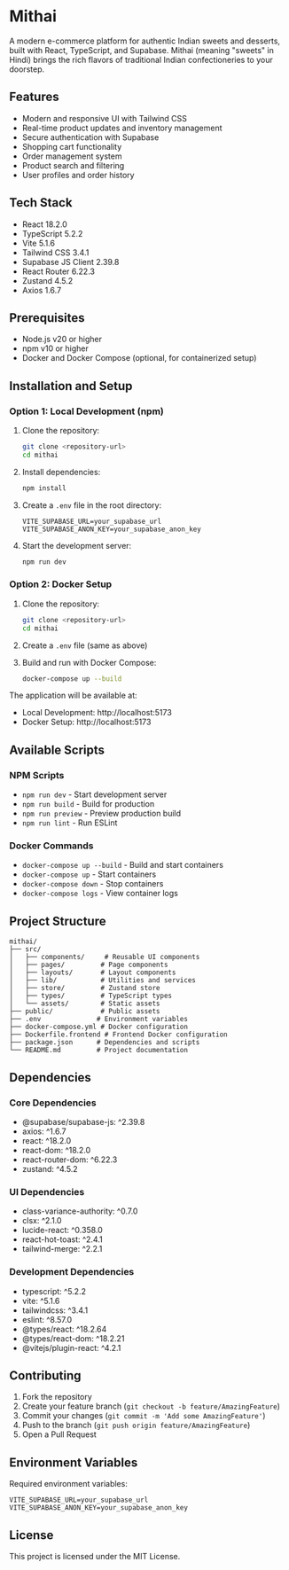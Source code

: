 # Mithai

A modern e-commerce platform for authentic Indian sweets and desserts, built with React, TypeScript, and Supabase. Mithai (meaning "sweets" in Hindi) brings the rich flavors of traditional Indian confectioneries to your doorstep.

## Features

- Modern and responsive UI with Tailwind CSS
- Real-time product updates and inventory management
- Secure authentication with Supabase
- Shopping cart functionality
- Order management system
- Product search and filtering
- User profiles and order history

## Tech Stack

- React 18.2.0
- TypeScript 5.2.2
- Vite 5.1.6
- Tailwind CSS 3.4.1
- Supabase JS Client 2.39.8
- React Router 6.22.3
- Zustand 4.5.2
- Axios 1.6.7

## Prerequisites

- Node.js v20 or higher
- npm v10 or higher
- Docker and Docker Compose (optional, for containerized setup)

## Installation and Setup

### Option 1: Local Development (npm)

1. Clone the repository:
   ```bash
   git clone <repository-url>
   cd mithai
   ```

2. Install dependencies:
   ```bash
   npm install
   ```

3. Create a `.env` file in the root directory:
   ```env
   VITE_SUPABASE_URL=your_supabase_url
   VITE_SUPABASE_ANON_KEY=your_supabase_anon_key
   ```

4. Start the development server:
   ```bash
   npm run dev
   ```

### Option 2: Docker Setup

1. Clone the repository:
   ```bash
   git clone <repository-url>
   cd mithai
   ```

2. Create a `.env` file (same as above)

3. Build and run with Docker Compose:
   ```bash
   docker-compose up --build
   ```

The application will be available at:
- Local Development: http://localhost:5173
- Docker Setup: http://localhost:5173

## Available Scripts

### NPM Scripts
- `npm run dev` - Start development server
- `npm run build` - Build for production
- `npm run preview` - Preview production build
- `npm run lint` - Run ESLint

### Docker Commands
- `docker-compose up --build` - Build and start containers
- `docker-compose up` - Start containers
- `docker-compose down` - Stop containers
- `docker-compose logs` - View container logs

## Project Structure

```
mithai/
├── src/
│   ├── components/     # Reusable UI components
│   ├── pages/         # Page components
│   ├── layouts/       # Layout components
│   ├── lib/           # Utilities and services
│   ├── store/         # Zustand store
│   ├── types/         # TypeScript types
│   └── assets/        # Static assets
├── public/            # Public assets
├── .env              # Environment variables
├── docker-compose.yml # Docker configuration
├── Dockerfile.frontend # Frontend Docker configuration
├── package.json      # Dependencies and scripts
└── README.md         # Project documentation
```

## Dependencies

### Core Dependencies
- @supabase/supabase-js: ^2.39.8
- axios: ^1.6.7
- react: ^18.2.0
- react-dom: ^18.2.0
- react-router-dom: ^6.22.3
- zustand: ^4.5.2

### UI Dependencies
- class-variance-authority: ^0.7.0
- clsx: ^2.1.0
- lucide-react: ^0.358.0
- react-hot-toast: ^2.4.1
- tailwind-merge: ^2.2.1

### Development Dependencies
- typescript: ^5.2.2
- vite: ^5.1.6
- tailwindcss: ^3.4.1
- eslint: ^8.57.0
- @types/react: ^18.2.64
- @types/react-dom: ^18.2.21
- @vitejs/plugin-react: ^4.2.1

## Contributing

1. Fork the repository
2. Create your feature branch (`git checkout -b feature/AmazingFeature`)
3. Commit your changes (`git commit -m 'Add some AmazingFeature'`)
4. Push to the branch (`git push origin feature/AmazingFeature`)
5. Open a Pull Request

## Environment Variables

Required environment variables:
```env
VITE_SUPABASE_URL=your_supabase_url
VITE_SUPABASE_ANON_KEY=your_supabase_anon_key
```

## License

This project is licensed under the MIT License.